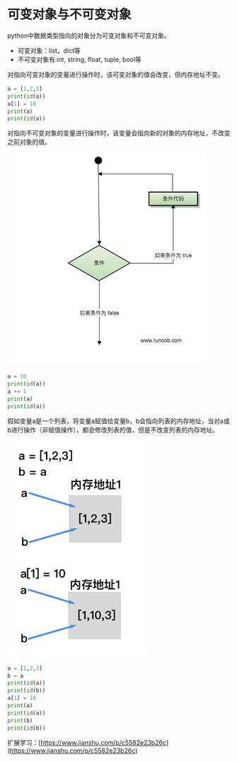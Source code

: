 # 可变对象与不可变对象

python中数据类型指向的对象分为可变对象和不可变对象。

* 可变对象：list，dict等
* 不可变对象有:int, string, float, tuple, bool等

对指向可变对象的变量进行操作时，该可变对象的值会改变，但内存地址不变。

```python
a = [1,2,3]
print(id(a)) 
a[1] = 10
print(a)
print(id(a)) 
```

对指向不可变对象的变量进行操作时，该变量会指向新的对象的内存地址，不改变之前对象的值。

![](../../.gitbook/assets/image%20%283%29.png)

```python
a = 10
print(id(a)) 
a += 1
print(a)
print(id(a))
```

假如变量a是一个列表，将变量a赋值给变量b，b会指向列表的内存地址，当对a或b进行操作（非赋值操作），都会修改列表的值，但是不改变列表的内存地址。

![](../../.gitbook/assets/image%20%289%29.png)

```python
a = [1,2,3]
b = a
print(id(a)) 
print(id(b)) 
a[1] = 10
print(a)
print(id(a)) 
print(b)
print(id(b)) 
```



扩展学习：[https://www.jianshu.com/p/c5582e23b26c](https://www.jianshu.com/p/c5582e23b26c)

